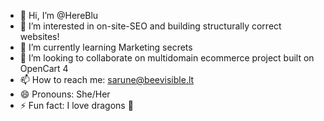 - 👋 Hi, I’m @HereBlu
- 👀 I’m interested in on-site-SEO and building structurally correct websites!
- 🌱 I’m currently learning Marketing secrets
- 💞️ I’m looking to collaborate on multidomain ecommerce project built on OpenCart 4
- 📫 How to reach me: sarune@beevisible.lt
- 😄 Pronouns: She/Her
- ⚡ Fun fact: I love dragons 💞️

<!---
HereBlu/HereBlu is a ✨ special ✨ repository because its `README.md` (this file) appears on your GitHub profile.
You can click the Preview link to take a look at your changes.
--->
